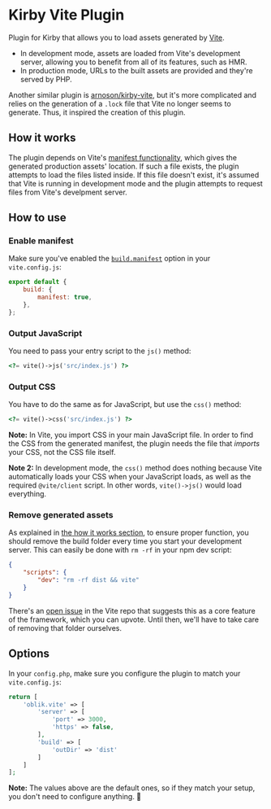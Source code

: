 # Kirby Vite Plugin

Plugin for Kirby that allows you to load assets generated by [Vite](https://vitejs.dev/).

- In development mode, assets are loaded from Vite's development server, allowing you to benefit from all of its features, such as HMR.
- In production mode, URLs to the built assets are provided and they're served by PHP.

Another similar plugin is [arnoson/kirby-vite](https://github.com/arnoson/kirby-vite), but it's more complicated and relies on the generation of a `.lock` file that Vite no longer seems to generate. Thus, it inspired the creation of this plugin.

## How it works

The plugin depends on Vite's [manifest functionality](https://vitejs.dev/config/#build-manifest), which gives the generated production assets' location. If such a file exists, the plugin attempts to load the files listed inside. If this file doesn't exist, it's assumed that Vite is running in development mode and the plugin attempts to request files from Vite's develpment server.

## How to use

### Enable manifest

Make sure you've enabled the [`build.manifest`](https://vitejs.dev/config/#build-manifest) option in your `vite.config.js`:

```js
export default {
	build: {
		manifest: true,
	},
};
```

### Output JavaScript

You need to pass your entry script to the `js()` method:

```php
<?= vite()->js('src/index.js') ?>
```

### Output CSS

You have to do the same as for JavaScript, but use the `css()` method:

```php
<?= vite()->css('src/index.js') ?>
```

**Note:** In Vite, you import CSS in your main JavaScript file. In order to find the CSS from the generated manifest, the plugin needs the file that _imports_ your CSS, not the CSS file itself.

**Note 2:** In development mode, the `css()` method does nothing because Vite automatically loads your CSS when your JavaScript loads, as well as the required `@vite/client` script. In other words, `vite()->js()` would load everything.

### Remove generated assets

As explained in [the how it works section](#how-it-works), to ensure proper function, you should remove the build folder every time you start your development server. This can easily be done with `rm -rf` in your npm dev script:

```json
{
	"scripts": {
		"dev": "rm -rf dist && vite"
	}
}
```

There's an [open issue](https://github.com/vitejs/vite/issues/6055) in the Vite repo that suggests this as a core feature of the framework, which you can upvote. Until then, we'll have to take care of removing that folder ourselves.

## Options

In your `config.php`, make sure you configure the plugin to match your `vite.config.js`:

```php
return [
	'oblik.vite' => [
		'server' => [
			'port' => 3000,
			'https' => false,
		],
		'build' => [
			'outDir' => 'dist'
		]
	]
];
```

**Note:** The values above are the default ones, so if they match your setup, you don't need to configure anything. 🤙
